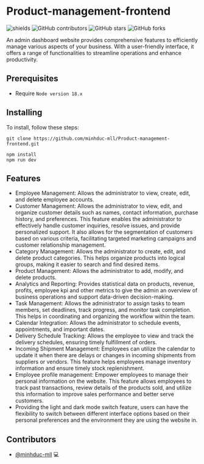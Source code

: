 # Product-management-frontend

![shields](https://img.shields.io/github/package-json/v/minhduc-mll/Product-management-frontend?logo=D)
![GitHub contributors](https://img.shields.io/github/contributors/minhduc-mll/Product-management-frontend)
![GitHub stars](https://img.shields.io/github/stars/minhduc-mll/Product-management-frontend?style=social)
![GitHub forks](https://img.shields.io/github/forks/minhduc-mll/Product-management-frontend?style=social)

An admin dashboard website provides comprehensive features to efficiently manage various aspects of your business. With a user-friendly interface, it offers a range of functionalities to streamline operations and enhance productivity.

## Prerequisites

- Require `Node version 18.x`

## Installing

To install, follow these steps:

```
git clone https://github.com/minhduc-mll/Product-management-frontend.git
```

```
npm install
npm run dev
```

## Features

- Employee Management: Allows the administrator to view, create, edit, and delete employee accounts.
- Customer Management: Allows the administrator to view, edit, and organize customer details such as names, contact information, purchase history, and preferences. This feature enables the administrator to effectively handle customer inquiries, resolve issues, and provide personalized support. It also allows for the segmentation of customers based on various criteria, facilitating targeted marketing campaigns and customer relationship management.
- Category Management: Allows the administrator to create, edit, and delete product categories. This helps organize products into logical groups, making it easier to search and find desired items.
- Product Management: Allows the administrator to add, modify, and delete products.
- Analytics and Reporting: Provides statistical data on products, revenue, profits, employee kpi and other metrics to give the admin an overview of business operations and support data-driven decision-making.
- Task Management: Allows the administrator to assign tasks to team members, set deadlines, track progress, and monitor task completion. This helps in coordinating and organizing the workflow within the team.
- Calendar Integration: Allows the administrator to schedule events, appointments, and important dates.
- Delivery Schedule Tracking: Allows the employee to view and track the delivery schedules, ensuring timely fulfillment of orders.
- Incoming Shipment Management: Employees can utilize the calendar to update it when there are delays or changes in incoming shipments from suppliers or vendors. This feature helps employees manage inventory information and ensure timely stock replenishment.
- Employee profile management: Empower employees to manage their personal information on the website. This feature allows employees to track past transactions, review details of the products sold, and utilize this information to improve sales performance and better serve customers.
- Providing the light and dark mode switch feature, users can have the flexibility to switch between different interface options based on their personal preferences and the environment they are using the website in.

## Contributors

- [@minhduc-mll](https://github.com/minhduc-mll) 💻
